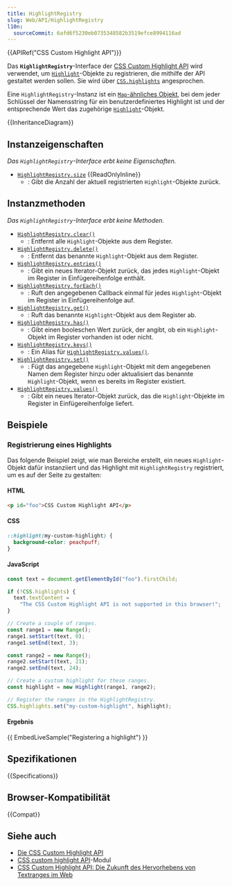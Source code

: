 ```yaml
---
title: HighlightRegistry
slug: Web/API/HighlightRegistry
l10n:
  sourceCommit: 6afd6f5230eb0735348582b3519efce8994116ad
---
```


{{APIRef("CSS Custom Highlight API")}}

Das **`HighlightRegistry`**-Interface der [CSS Custom Highlight API](/de/docs/Web/API/CSS_Custom_Highlight_API) wird verwendet, um [`Highlight`](/de/docs/Web/API/Highlight)-Objekte zu registrieren, die mithilfe der API gestaltet werden sollen. Sie wird über [`CSS.highlights`](/de/docs/Web/API/CSS/highlights_static) angesprochen.

Eine `HighlightRegistry`-Instanz ist ein [`Map`-ähnliches Objekt](/de/docs/Web/JavaScript/Reference/Global_Objects/Map#map-like_browser_apis), bei dem jeder Schlüssel der Namensstring für ein benutzerdefiniertes Highlight ist und der entsprechende Wert das zugehörige [`Highlight`](/de/docs/Web/API/Highlight)-Objekt.

{{InheritanceDiagram}}

## Instanzeigenschaften

_Das `HighlightRegistry`-Interface erbt keine Eigenschaften._

- [`HighlightRegistry.size`](/de/docs/Web/API/HighlightRegistry/size) {{ReadOnlyInline}}
  - : Gibt die Anzahl der aktuell registrierten `Highlight`-Objekte zurück.

## Instanzmethoden

_Das `HighlightRegistry`-Interface erbt keine Methoden._

- [`HighlightRegistry.clear()`](/de/docs/Web/API/HighlightRegistry/clear)
  - : Entfernt alle `Highlight`-Objekte aus dem Register.
- [`HighlightRegistry.delete()`](/de/docs/Web/API/HighlightRegistry/delete)
  - : Entfernt das benannte `Highlight`-Objekt aus dem Register.
- [`HighlightRegistry.entries()`](/de/docs/Web/API/HighlightRegistry/entries)
  - : Gibt ein neues Iterator-Objekt zurück, das jedes `Highlight`-Objekt im Register in Einfügereihenfolge enthält.
- [`HighlightRegistry.forEach()`](/de/docs/Web/API/HighlightRegistry/forEach)
  - : Ruft den angegebenen Callback einmal für jedes `Highlight`-Objekt im Register in Einfügereihenfolge auf.
- [`HighlightRegistry.get()`](/de/docs/Web/API/HighlightRegistry/get)
  - : Ruft das benannte `Highlight`-Objekt aus dem Register ab.
- [`HighlightRegistry.has()`](/de/docs/Web/API/HighlightRegistry/has)
  - : Gibt einen booleschen Wert zurück, der angibt, ob ein `Highlight`-Objekt im Register vorhanden ist oder nicht.
- [`HighlightRegistry.keys()`](/de/docs/Web/API/HighlightRegistry/keys)
  - : Ein Alias für [`HighlightRegistry.values()`](/de/docs/Web/API/HighlightRegistry/values).
- [`HighlightRegistry.set()`](/de/docs/Web/API/HighlightRegistry/set)
  - : Fügt das angegebene `Highlight`-Objekt mit dem angegebenen Namen dem Register hinzu oder aktualisiert das benannte `Highlight`-Objekt, wenn es bereits im Register existiert.
- [`HighlightRegistry.values()`](/de/docs/Web/API/HighlightRegistry/values)
  - : Gibt ein neues Iterator-Objekt zurück, das die `Highlight`-Objekte im Register in Einfügereihenfolge liefert.

## Beispiele

### Registrierung eines Highlights

Das folgende Beispiel zeigt, wie man Bereiche erstellt, ein neues `Highlight`-Objekt dafür instanziiert und das Highlight mit `HighlightRegistry` registriert, um es auf der Seite zu gestalten:

#### HTML

```html
<p id="foo">CSS Custom Highlight API</p>
```

#### CSS

```css
::highlight(my-custom-highlight) {
  background-color: peachpuff;
}
```

#### JavaScript

```js
const text = document.getElementById("foo").firstChild;

if (!CSS.highlights) {
  text.textContent =
    "The CSS Custom Highlight API is not supported in this browser!";
}

// Create a couple of ranges.
const range1 = new Range();
range1.setStart(text, 0);
range1.setEnd(text, 3);

const range2 = new Range();
range2.setStart(text, 21);
range2.setEnd(text, 24);

// Create a custom highlight for these ranges.
const highlight = new Highlight(range1, range2);

// Register the ranges in the HighlightRegistry.
CSS.highlights.set("my-custom-highlight", highlight);
```

#### Ergebnis

{{ EmbedLiveSample("Registering a highlight") }}

## Spezifikationen

{{Specifications}}

## Browser-Kompatibilität

{{Compat}}

## Siehe auch

- [Die CSS Custom Highlight API](/de/docs/Web/API/CSS_Custom_Highlight_API)
- [CSS custom highlight API](/de/docs/Web/CSS/CSS_custom_highlight_API)-Modul
- [CSS Custom Highlight API: Die Zukunft des Hervorhebens von Textranges im Web](https://css-tricks.com/css-custom-highlight-api-early-look/)
